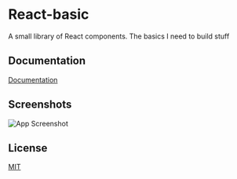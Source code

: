 
# React-basic

A small library of React components.
The basics I need to build stuff


## Documentation

[Documentation](https://linktodocumentation)


## Screenshots

![App Screenshot](https://via.placeholder.com/468x300?text=App+Screenshot+Here)


## License

[MIT](https://choosealicense.com/licenses/mit/)

